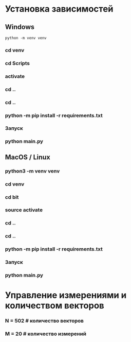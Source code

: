 # Установка зависимостей
## Windows
`python -m venv venv`
### cd venv
### cd Scripts
### activate
### cd ..
### cd ..
### python -m pip install -r requirements.txt
### Запуск
### python main.py

## MacOS / Linux
### python3 -m venv venv
### cd venv
### cd bit
### source activate
### cd ..
### cd ..
### python -m pip install -r requirements.txt
### Запуск
### python main.py

# Управление измерениями и количеством векторов
### N = 502 # количество векторов
### M = 20 # количество измерений
